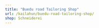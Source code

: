 ```yaml
---
title: "Buedu road Tailoring Shop"
url: /kailahun/buedu-road-tailoring-shop/
shop: Schneiderei
---
```


